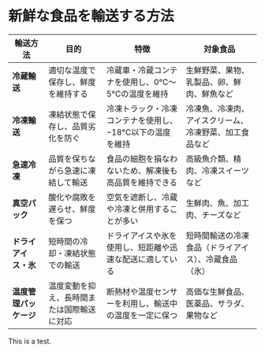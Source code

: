 # 新鮮な食品を輸送する方法
| **輸送方法**          | **目的**                                     | **特徴**                                                                 | **対象食品**                                           |
|-----------------------|----------------------------------------------|--------------------------------------------------------------------------|--------------------------------------------------------|
| **冷蔵輸送**          | 適切な温度で保存し、鮮度を維持する           | 冷蔵車・冷蔵コンテナを使用し、0°C〜5°Cの温度を維持                        | 生鮮野菜、果物、乳製品、卵、鮮肉、鮮魚など              |
| **冷凍輸送**          | 凍結状態で保存し、品質劣化を防ぐ             | 冷凍トラック・冷凍コンテナを使用し、−18°C以下の温度を維持                 | 冷凍魚、冷凍肉、アイスクリーム、冷凍野菜、加工食品など |
| **急速冷凍**          | 品質を保ちながら急速に凍結して輸送           | 食品の細胞を損なわないため、解凍後も高品質を維持できる                    | 高級魚介類、精肉、冷凍スイーツなど                    |
| **真空パック**        | 酸化や腐敗を遅らせ、鮮度を保つ               | 空気を遮断し、冷蔵や冷凍と併用することが多い                             | 生鮮肉、魚、加工肉、チーズなど                        |
| **ドライアイス・氷**  | 短時間の冷却・凍結状態での輸送               | ドライアイスや氷を使用し、短距離や迅速な配送に適している                  | 短時間輸送の冷凍食品（ドライアイス）、冷蔵食品（氷）   |
| **温度管理パッケージ**| 温度変動を抑え、長時間または国際輸送に対応   | 断熱材や温度センサーを利用し、輸送中の温度を一定に保つ                   | 高価な生鮮食品、医薬品、サラダ、果物など              |



This is a test.